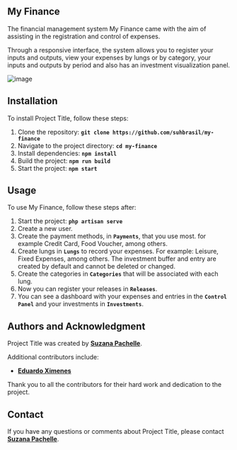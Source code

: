 
## **My Finance**

The financial management system My Finance came with the aim of assisting in the registration and control of expenses.

Through a responsive interface, the system allows you to register your inputs and outputs, view your expenses by lungs or by category, your inputs and outputs by period and also has an investment visualization panel.

![image](https://github.com/user-attachments/assets/1fefddf2-2a72-4864-9c68-a685530641e6)

## **Installation**

To install Project Title, follow these steps:

1. Clone the repository: **`git clone https://github.com/suhbrasil/my-finance`**
2. Navigate to the project directory: **`cd my-finance`**
3. Install dependencies: **`npm install`**
4. Build the project: **`npm run build`**
5. Start the project: **`npm start`**

## **Usage**

To use My Finance, follow these steps after:

1. Start the project: **`php artisan serve`**
2. Create a new user.
3. Create the payment methods, in **`Payments`**, that you use most. for example Credit Card, Food Voucher, among others.
4. Create lungs in **`Lungs`** to record your expenses. For example: Leisure, Fixed Expenses, among others. The investment buffer and entry are created by default and cannot be deleted or changed.
5. Create the categories in **`Categories`** that will be associated with each lung.
6. Now you can register your releases in **`Releases`**.
7. You can see a dashboard with your expenses and entries in the **`Control Panel`** and your investments in **`Investments`**.

## **Authors and Acknowledgment**

Project Title was created by **[Suzana Pachelle](https://github.com/suhbrasil)**.

Additional contributors include:

- **[Eduardo Ximenes](https://github.com/eduardoximenes)**

Thank you to all the contributors for their hard work and dedication to the project.

## **Contact**

If you have any questions or comments about Project Title, please contact **[Suzana Pachelle](suzi.pachelle@gmail.com)**.
